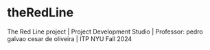 # theRedLine
The Red Line project | Project Development Studio | Professor: pedro galvao cesar de oliveira | ITP NYU Fall 2024
